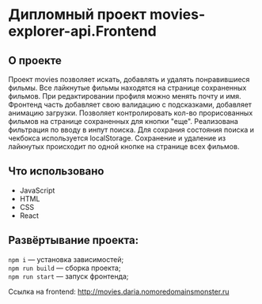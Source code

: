 # Дипломный проект movies-explorer-api.Frontend

## О проекте  
Проект movies позволяет искать, добавлять и удалять понравившиеся фильмы. Все лайкнутые фильмы находятся на странице сохраненных фильмов. При редактировании профиля можно менять почту и имя.  
Фронтенд часть добавляет свою валидацию с подсказками, добавляет анимацию загрузки. Позволяет контролировать кол-во прорисованных фильмов на странице сохраненных для кнопки "еще". Реализована фильтрация по вводу в инпут поиска. Для сохрания состояния поиска и чекбокса используется localStorage. Сохранение и удаление из лайкнутых происходит по одной кнопке на странице всех фильмов.

## Что использовано
- JavaScript  
- HTML  
- CSS  
- React  
## Развёртывание проекта:

`npm i` — установка зависимостей;  
`npm run build` — сборка проекта;  
`npm run start` — запуск фронтенда;  

Ссылка на frontend: http://movies.daria.nomoredomainsmonster.ru
